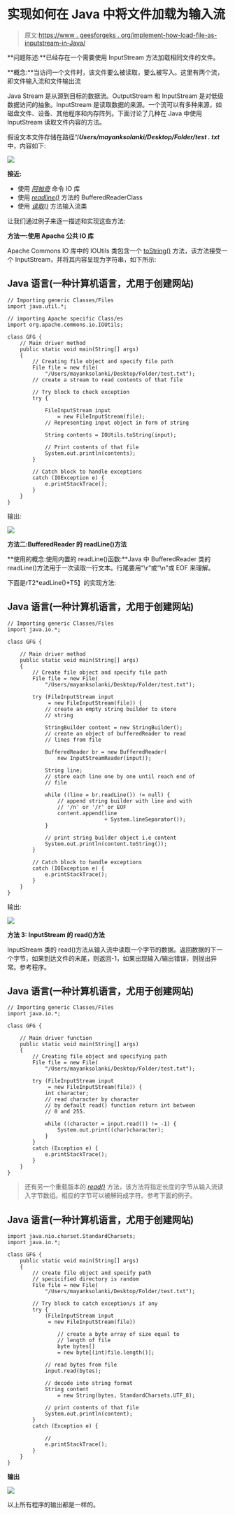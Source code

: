 # 实现如何在 Java 中将文件加载为输入流

> 原文:[https://www . geesforgeks . org/implement-how-load-file-as-inputstream-in-Java/](https://www.geeksforgeeks.org/implement-how-to-load-file-as-inputstream-in-java/)

**问题陈述:**已经存在一个需要使用 InputStream 方法加载相同文件的文件。

**概念:**当访问一个文件时，该文件要么被读取，要么被写入。这里有两个流，即文件输入流和文件输出流

Java Stream 是从源到目标的数据流。OutputStream 和 InputStream 是对低级数据访问的抽象。InputStream 是读取数据的来源。一个流可以有多种来源，如磁盘文件、设备、其他程序和内存阵列。下面讨论了几种在 Java 中使用 InputStream 读取文件内容的方法。

假设文本文件存储在路径“/***Users/mayanksolanki/Desktop/Folder/test . txt***中，内容如下:

![](img/ac09f60b7a20738e12a2e95e319fc003.png)

**接近:**

*   使用 [*阿帕奇*](https://www.geeksforgeeks.org/apache-poi-getting-started/) 命令 IO 库
*   使用 [*readline()*](https://www.geeksforgeeks.org/bufferedreader-readline-method-in-java-with-examples/) 方法的 BufferedReaderClass
*   使用 [*读取()*](https://www.geeksforgeeks.org/reader-read-method-in-java-with-examples/) 方法输入流类

让我们通过例子来逐一描述和实现这些方法:

**方法一:使用 Apache 公共 IO 库**

Apache Commons IO 库中的 IOUtils 类包含一个 [toString()](https://www.geeksforgeeks.org/integer-tostring-in-java/) 方法，该方法接受一个 InputStream，并将其内容呈现为字符串，如下所示:

## Java 语言(一种计算机语言，尤用于创建网站)

```
// Importing generic Classes/Files
import java.util.*;

// importing Apache specific Class/es
import org.apache.commons.io.IOUtils;

class GFG {
    // Main driver method
    public static void main(String[] args)
    {
        // Creating file object and specify file path
        File file = new file(
            "/Users/mayanksolanki/Desktop/Folder/test.txt");
        // create a stream to read contents of that file

        // Try block to check exception
        try {

            FileInputStream input
                = new FileInputStream(file);
            // Representing input object in form of string

            String contents = IOUtils.toString(input);

            // Print contents of that file
            System.out.println(contents);
        }

        // Catch block to handle exceptions
        catch (IOException e) {
            e.printStackTrace();
        }
    }
}
```

输出:

![](img/2d9c39afcdbbc6ff6d9fdf4f038d66e2.png)

**方法二:BufferedReader 的 readLine()方法**

**使用的概念:使用内置的 readLine()函数:**Java 中 BufferedReader 类的 readLine()方法用于一次读取一行文本。行尾要用“\r”或“\n”或 EOF 来理解。

下面是*r*T2*eadLine()*T5】的实现方法:

## Java 语言(一种计算机语言，尤用于创建网站)

```
// Importing generic Classes/Files
import java.io.*;

class GFG {

    // Main driver method
    public static void main(String[] args)
    {
        // Create file object and specify file path
        File file = new File(
            "/Users/mayanksolanki/Desktop/Folder/test.txt");

        try (FileInputStream input
             = new FileInputStream(file)) {
            // create an empty string builder to store
            // string

            StringBuilder content = new StringBuilder();
            // create an object of bufferedReader to read
            // lines from file

            BufferedReader br = new BufferedReader(
                new InputStreamReader(input));

            String line;
            // store each line one by one until reach end of
            // file

            while ((line = br.readLine()) != null) {
                // append string builder with line and with
                // '/n' or '/r' or EOF
                content.append(line
                               + System.lineSeparator());
            }

            // print string builder object i.e content
            System.out.println(content.toString());
        }

        // Catch block to handle exceptions
        catch (IOException e) {
            e.printStackTrace();
        }
    }
}
```

输出:

![](img/2d9c39afcdbbc6ff6d9fdf4f038d66e2.png)

**方法 3: InputStream 的 read()方法**

InputStream 类的 read()方法从输入流中读取一个字节的数据。返回数据的下一个字节，如果到达文件的末尾，则返回-1，如果出现输入/输出错误，则抛出异常。参考程序。

## Java 语言(一种计算机语言，尤用于创建网站)

```
// Importing generic Classes/Files
import java.io.*;

class GFG {

    // Main driver function
    public static void main(String[] args)
    {
        // Creating file object and specifying path
        File file = new File(
            "/Users/mayanksolanki/Desktop/Folder/test.txt");

        try (FileInputStream input
             = new FileInputStream(file)) {
            int character;
            // read character by character
            // by default read() function return int between
            // 0 and 255.

            while ((character = input.read()) != -1) {
                System.out.print((char)character);
            }
        }
        catch (Exception e) {
            e.printStackTrace();
        }
    }
}
```

> 还有另一个重载版本的 [*read()*](https://www.geeksforgeeks.org/reader-read-method-in-java-with-examples/) 方法，该方法将指定长度的字节从输入流读入字节数组。相应的字节可以被解码成字符。参考下面的例子。

## Java 语言(一种计算机语言，尤用于创建网站)

```
import java.nio.charset.StandardCharsets;
import java.io.*;

class GFG {
    public static void main(String[] args)
    {
        // create file object and specify path
        // specicified directory is random
        File file = new File(
            "/Users/mayanksolanki/Desktop/Folder/test.txt");

        // Try block to catch exception/s if any
        try {
            (FileInputStream input
             = new FileInputStream(file))

                // create a byte array of size equal to
                // length of file
                byte bytes[]
                = new byte[(int)file.length()];

            // read bytes from file
            input.read(bytes);

            // decode into string format
            String content
                = new String(bytes, StandardCharsets.UTF_8);

            // print contents of that file
            System.out.println(content);
        }
        catch (Exception e) {

            //
            e.printStackTrace();
        }
    }
}
```

**输出**

![](img/2d9c39afcdbbc6ff6d9fdf4f038d66e2.png)

以上所有程序的输出都是一样的。